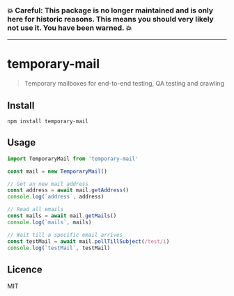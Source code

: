 ### :boom: Careful: This package is no longer maintained and is only here for historic reasons. This means you should very likely not use it. You have been warned. :boom:

---

# temporary-mail

> Temporary mailboxes for end-to-end testing, QA testing and crawling

## Install

```
npm install temporary-mail
```

## Usage

```js
import TemporaryMail from 'temporary-mail'

const mail = new TemporaryMail()

// Get an new mail address
const address = await mail.getAddress()
console.log(`address`, address)

// Read all emails
const mails = await mail.getMails()
console.log(`mails`, mails)

// Wait till a specific email arrives
const testMail = await mail.pollTillSubject(/test/i)
console.log(`testMail`, testMail)
```

## Licence

MIT
